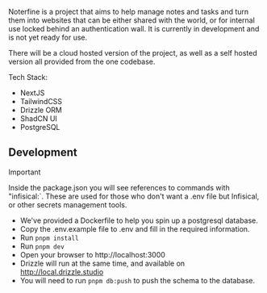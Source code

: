 Noterfine is a project that aims to help manage notes and tasks and turn them into websites that can be either shared with the world, or for internal use locked behind an authentication wall. It is currently in development and is not yet ready for use.

There will be a cloud hosted version of the project, as well as a self hosted version all provided from the one codebase.

Tech Stack:

-   NextJS
-   TailwindCSS
-   Drizzle ORM
-   ShadCN UI
-   PostgreSQL

## Development

> [!IMPORTANT]
> Inside the package.json you will see references to commands with "infisical:`. These are used for those who don't want a .env file but Infisical, or other secrets management tools.

-   We've provided a Dockerfile to help you spin up a postgresql database.
-   Copy the .env.example file to .env and fill in the required information.
-   Run `pnpm install`
-   Run `pnpm dev`
-   Open your browser to http://localhost:3000
-   Drizzle will run at the same time, and available on http://local.drizzle.studio
-   You will need to run `pnpm db:push` to push the schema to the database.
